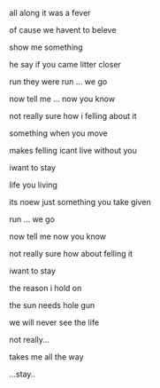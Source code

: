 all along it was a fever

of cause we havent to beleve

show me something

he say if you came litter closer

run they were run ... we go

now tell me ... now you know

not really sure how i felling about it

something when you move

makes felling icant live without you

iwant to stay

life you living

its noew just something you take given

run ... we go

now tell me now you know

not really sure how about felling it

iwant to stay

the reason i hold on 

the sun needs hole gun

we will never see the life

not really...

 takes me all the way 

...stay..